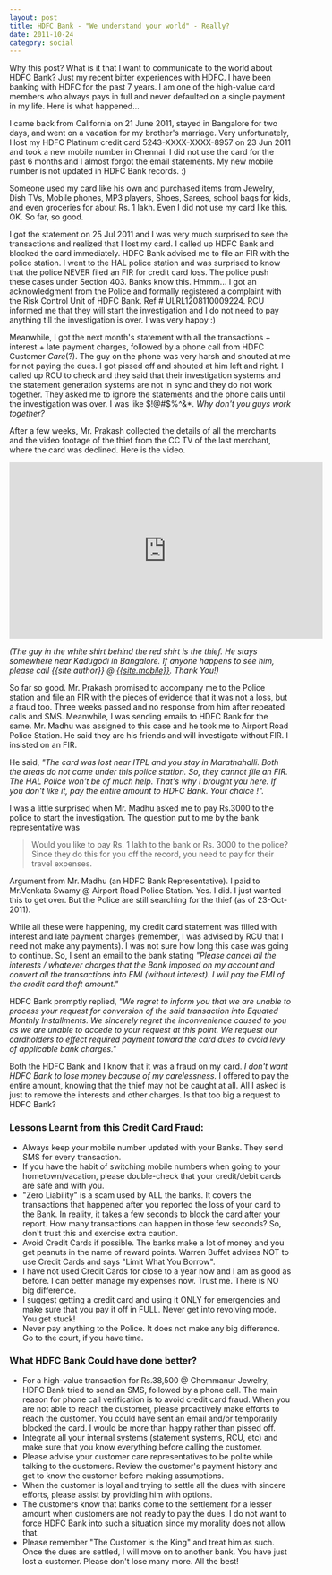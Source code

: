 ```yaml
---
layout: post
title: HDFC Bank - "We understand your world" - Really?
date: 2011-10-24
category: social
---
```


Why this post? What is it that I want to communicate to the world about HDFC Bank? Just my recent bitter experiences with HDFC. I have been banking with HDFC for the past 7 years. I am one of the high-value card members who always pays in full and never defaulted on a single payment in my life. Here is what happened...  
  
I came back from California on 21 June 2011, stayed in Bangalore for two days, and went on a vacation for my brother's marriage. Very unfortunately, I lost my HDFC Platinum credit card 5243-XXXX-XXXX-8957 on 23 Jun 2011 and took a new mobile number in Chennai. I did not use the card for the past 6 months and I almost forgot the email statements. My new mobile number is not updated in HDFC Bank records. :)  
  
Someone used my card like his own and purchased items from Jewelry, Dish TVs, Mobile phones, MP3 players, Shoes, Sarees, school bags for kids, and even groceries for about Rs. 1 lakh. Even I did not use my card like this. OK. So far, so good.  
  
I got the statement on 25 Jul 2011 and I was very much surprised to see the transactions and realized that I lost my card. I called up HDFC Bank and blocked the card immediately. HDFC Bank advised me to file an FIR with the police station. I went to the HAL police station and was surprised to know that the police NEVER filed an FIR for credit card loss. The police push these cases under Section 403. Banks know this. Hmmm... I got an acknowledgment from the Police and formally registered a complaint with the Risk Control Unit of HDFC Bank. Ref # ULRL1208110009224. RCU informed me that they will start the investigation and I do not need to pay anything till the investigation is over. I was very happy :)  
  
Meanwhile, I got the next month's statement with all the transactions + interest + late payment charges, followed by a phone call from HDFC Customer *Care*(?). The guy on the phone was very harsh and shouted at me for not paying the dues. I got pissed off and shouted at him left and right. I called up RCU to check and they said that their investigation systems and the statement generation systems are not in sync and they do not work together. They asked me to ignore the statements and the phone calls until the investigation was over. I was like $!@#$%^&*. *Why don't you guys work together?*  
  
After a few weeks, Mr. Prakash collected the details of all the merchants and the video footage of the thief from the CC TV of the last merchant, where the card was declined. Here is the video.  
  
<iframe width="560" height="315" src="https://www.youtube-nocookie.com/embed/sxMzUJATkX0?rel=0" frameborder="0" allow="autoplay; encrypted-media" allowfullscreen></iframe>
  
*(The guy in the white shirt behind the red shirt is the thief. He stays somewhere near Kadugodi in Bangalore. If anyone happens to see him, please call {{site.author}} @ [{{site.mobile}}](tel:{{site.mobile}}). Thank You!)*  
  
So far so good. Mr. Prakash promised to accompany me to the Police station and file an FIR with the pieces of evidence that it was not a loss, but a fraud too. Three weeks passed and no response from him after repeated calls and SMS. Meanwhile, I was sending emails to HDFC Bank for the same. Mr. Madhu was assigned to this case and he took me to Airport Road Police Station. He said they are his friends and will investigate without FIR. I insisted on an FIR. 

He said, *"The card was lost near ITPL and you stay in Marathahalli. Both the areas do not come under this police station. So, they cannot file an FIR. The HAL Police won't be of much help. That's why I brought you here. If you don't like it, pay the entire amount to HDFC Bank. Your choice !".*   

I was a little surprised when Mr. Madhu asked me to pay Rs.3000 to the police to start the investigation. The question put to me by the bank representative was

> Would you like to pay Rs. 1 lakh to the bank or Rs. 3000 to the police? Since they do this for you off the record, you need to pay for their travel expenses.  

Argument from Mr. Madhu (an HDFC Bank Representative). I paid to Mr.Venkata Swamy @ Airport Road Police Station. Yes. I did. I just wanted this to get over. But the Police are still searching for the thief (as of 23-Oct-2011).  
  
While all these were happening, my credit card statement was filled with interest and late payment charges (remember, I was advised by RCU that I need not make any payments). I was not sure how long this case was going to continue. So, I sent an email to the bank stating *"Please cancel all the interests / whatever charges that the Bank imposed on my account and convert all the transactions into EMI (without interest). I will pay the EMI of the credit card theft amount."*  
  
HDFC Bank promptly replied, *"We regret to inform you that we are unable to process your request for conversion of the said transaction into Equated Monthly Installments. We sincerely regret the inconvenience caused to you as we are unable to accede to your request at this point. We request our cardholders to effect required payment toward the card dues to avoid levy of applicable bank charges."*  
  
Both the HDFC Bank and I know that it was a fraud on my card. *I don't want HDFC Bank to lose money because of my carelessness.* I offered to pay the entire amount, knowing that the thief may not be caught at all. All I asked is just to remove the interests and other charges. Is that too big a request to HDFC Bank?  
  
### Lessons Learnt from this Credit Card Fraud:  
  
* Always keep your mobile number updated with your Banks. They send SMS for every transaction.  
* If you have the habit of switching mobile numbers when going to your hometown/vacation, please double-check that your credit/debit cards are safe and with you.  
* "Zero Liability" is a scam used by ALL the banks. It covers the transactions that happened after you reported the loss of your card to the Bank. In reality, it takes a few seconds to block the card after your report. How many transactions can happen in those few seconds? So, don't trust this and exercise extra caution.  
* Avoid Credit Cards if possible. The banks make a lot of money and you get peanuts in the name of reward points. Warren Buffet advises NOT to use Credit Cards and says "Limit What You Borrow".   
* I have not used Credit Cards for close to a year now and I am as good as before. I can better manage my expenses now. Trust me. There is NO big difference.  
* I suggest getting a credit card and using it ONLY for emergencies and make sure that you pay it off in FULL. Never get into revolving mode. You get stuck!  
* Never pay anything to the Police. It does not make any big difference. Go to the court, if you have time.  

### What HDFC Bank Could have done better?
  
* For a high-value transaction for Rs.38,500 @ Chemmanur Jewelry, HDFC Bank tried to send an SMS, followed by a phone call. The main reason for phone call verification is to avoid credit card fraud. When you are not able to reach the customer, please proactively make efforts to reach the customer. You could have sent an email and/or temporarily blocked the card. I would be more than happy rather than pissed off.  
* Integrate all your internal systems (statement systems, RCU, etc) and make sure that you know everything before calling the customer.  
* Please advise your customer care representatives to be polite while talking to the customers. Review the customer's payment history and get to know the customer before making assumptions.  
* When the customer is loyal and trying to settle all the dues with sincere efforts, please assist by providing him with options.   
* The customers know that banks come to the settlement for a lesser amount when customers are not ready to pay the dues. I do not want to force HDFC Bank into such a situation since my morality does not allow that.  
* Please remember "The Customer is the King" and treat him as such. Once the dues are settled, I will move on to another bank. You have just lost a customer. Please don't lose many more. All the best!  
  
